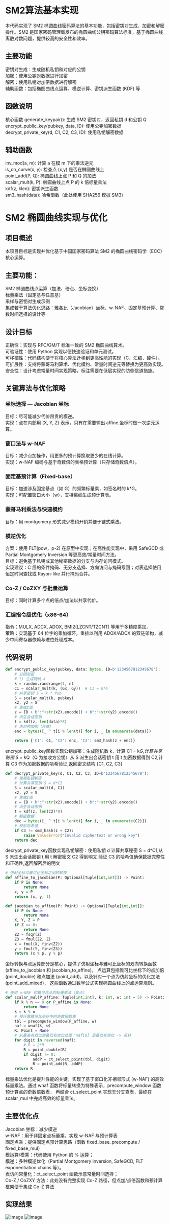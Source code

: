 # SM2算法基本实现
本代码实现了 SM2 椭圆曲线密码算法的基本功能，包括密钥对生成、加密和解密操作。SM2 是国家密码管理局发布的椭圆曲线公钥密码算法标准，基于椭圆曲线离散对数问题，提供较高的安全性和效率。

## 主要功能
密钥对生成：生成随机私钥和对应的公钥  
加密：使用公钥对数据进行加密  
解密：使用私钥对加密数据进行解密  
辅助函数：包括椭圆曲线点运算、模逆计算、密钥派生函数 (KDF) 等  
## 函数说明
核心函数
generate_keypair(): 生成 SM2 密钥对，返回私钥 d 和公钥 Q  
encrypt_public_key(pubkey, data, ID): 使用公钥加密数据  
decrypt_private_key(d, C1, C2, C3, ID): 使用私钥解密数据  
## 辅助函数
inv_mod(a, m): 计算 a 在模 m 下的乘法逆元  
is_on_curve(x, y): 检查点 (x,y) 是否在椭圆曲线上  
point_add(P, Q): 椭圆曲线上点 P 和 Q 的加法  
scalar_mult(k, P): 椭圆曲线上点 P 的 k 倍标量乘法  
kdf(z, klen): 密钥派生函数  
sm3_hash(data): 哈希函数（此处使用 SHA256 模拟 SM3）  

# SM2 椭圆曲线实现与优化 
## 项目概述
本项目目标是实现并优化基于中国国家密码算法 SM2 的椭圆曲线密码学（ECC）核心运算。
## 主要功能：
SM2 椭圆曲线点运算（加法、倍点、坐标变换）  
标量乘法（固定基与任意基）  
采样与密钥对生成示例  
集成若干算法优化思路：雅各比（Jacobian）坐标、w-NAF、固定基预计算、常数时间选择的设计等  
## 设计目标
正确性：实现与 RFC/GM/T 标准一致的 SM2 椭圆曲线算术。  
可验证性：使用 Python 实现以便快速验证和单元测试。  
可移植性：代码结构便于将核心算法迁移到更高性能的实现（C、汇编、硬件）。  
可扩展性：支持将蒙哥马利算术、优化模约、常量时间逆元等替换为更高效实现。  
安全性：设计考虑常量时间实现策略，标注需要在低层实现的防侧信道措施。  

## 关键算法与优化策略

### 坐标选择 — Jacobian 坐标
目标：尽可能减少代价昂贵的模逆。  
实现：点在内部用 (X, Y, Z) 表示，只有在需要输出 affine 坐标时做一次逆元运算。  
### 窗口法与 w-NAF
目标：减少点加操作，用更多的预计算换取更少的在线计算。  
实现：w-NAF 编码与基于奇数倍的表格预计算（只存储奇数倍点）。  
### 固定基预计算（Fixed-base）
目标：加速涉及固定基点（如 G）的频繁标量乘，如签名时的 k*G。  
实现：可配置窗口大小（w），支持离线生成预计算表。  
### 蒙哥马利乘法与快速模约
目标：用 montgomery 形式减少模约开销并便于链式乘法。  
### 模逆优化
方案：使用 FLT(pow，p-2) 在原型中实现；在高性能实现中，采用 SafeGCD 或 Partial Montgomery Inversion 等更高效/常量时间方法。  
目标：避免基于私钥或其他秘密数据的分支与内存访问模式。  
实现建议：C 层的条件掩码、无分支选择、方向访问与掩码写回；对表选择使用恒定时间查找或 Rayon-like 并行掩码合并。  
### Co-Z / CoZXY 与批量运算
目标：同时计算多个点的倍点/加法以共享代价。  
### 汇编指令级优化（x86-64）
指令：MULX, ADCX, ADOX, BMI2(LZCNT/TZCNT) 等用于多精度乘加。  
策略：实现基于 64 位字的乘加循环，重排以利用 ADOX/ADCX 的双链架构，减少中间寄存器依赖与进位处理成本。  

## 代码说明
```python
def encrypt_public_key(pubkey, data: bytes, ID=b'1234567812345678'):
    # 公钥加密
    # 1) 生成随机 k
    k = random.randrange(1, n)
    C1 = scalar_mult(k, (Gx, Gy))  # C1 = k*G
    # 共享密钥 S = k * Pub
    S = scalar_mult(k, pubkey)
    x2, y2 = S
    # 生成z值
    z = ID + b":"+str(x2).encode() + b":"+str(y2).encode()
    # 派生会话密钥
    t = kdf(z, len(data)*8)
    # 伪对称加密（异或）
    enc = bytes([_ ^ t[i % len(t)] for i, _ in enumerate(data)])
    
    return {'C1': C1, 'C2': enc, 'C3': sm3_hash(z + enc)}
```
encrypt_public_key函数实现公钥加密：生成随机数 k，计算 C1 = k*G,计算共享秘密 S = k*Q（Q 为接收方公钥）从 S 派生出会话密钥 t
用 t 加密数据得到 C2,计算 C3 作为加密数据的哈希验证,返回密文结构 {C1, C2, C3}
```python
def decrypt_private_key(d, C1, C2, C3, ID=b'1234567812345678'):
    # 使用私钥解密
    # 计算共享密钥 S = d*C1
    S = scalar_mult(d, C1)
    x2, y2 = S
    # 生成z值
    z = ID + b":"+str(x2).encode() + b":"+str(y2).encode()
    # 派生会话密钥
    t = kdf(z, len(C2)*8)
    # 解密数据
    dec = bytes([_ ^ t[i % len(t)] for i, _ in enumerate(C2)])
    # 校验哈希值
    if C3 != sm3_hash(z + C2):
        raise ValueError("Invalid ciphertext or wrong key")
    return dec
```
decrypt_private_key函数实现私钥解密：使用私钥 d 计算共享秘密 S = d*C1,从 S 派生出会话密钥 t,用 t 解密密文 C2 得到明文
验证 C3 的哈希值确保数据完整性和正确性,返回解密后的明文
```python
# 仿射坐标与雅可比坐标之间的转换
def affine_to_jacobian(P: Optional[Tuple[int,int]]) -> Point:
    if P is None:
        return None
    x, y = P
    return (x, y, 1)

def jacobian_to_affine(P: Point) -> Optional[Tuple[int,int]]:
    if P is None:
        return None
    X, Y, Z = P
    if Z == 0:
        return None
    Z2 = fsqr(Z)
    Z3 = fmul(Z2, Z)
    x = fmul(X, finv(Z2))
    y = fmul(Y, finv(Z3))
    return (x % p, y % p)
```
坐标转换与点运算部分是核心，提供了仿射坐标与雅可比坐标的双向转换函数 (affine_to_jacobian 和 jacobian_to_affine)。
点运算包括雅可比坐标下的点加倍 (point_double) 和点加法 (point_add)，以及针对一个点为仿射坐标的优化加法 (point_add_mixed)，
这些函数通过数学公式实现椭圆曲线上的点运算规则。
```python
# 使用 w-NAF 和雅可比点的标量乘法（变点）
def scalar_mul(P_affine: Tuple[int,int], k: int, w: int = 5) -> Point:
    if k % n == 0 or P_affine is None:
        return None
    k = k % n
    # 预计算雅可比坐标中的奇数倍数表
    tbl = precompute_window(P_affine, w)
    naf = wnaf(k, w)
    R: Point = None
    # 从最高有效位到最低有效位处理：naf[0] 是最低有效位 -> 反转
    for digit in reversed(naf):
        # R = 2*R
        R = point_double(R)
        if digit != 0:
            addP = ct_select_point(tbl, digit)
            R = point_add(R, addP)
    return R
```
标量乘法优化是提升性能的关键，实现了基于窗口化非相邻形式 (w-NAF) 的高效标量乘法。通过 wnaf 函数将标量转换为特殊表示，precompute_window 函数预计算点的奇数倍数表，
再结合 ct_select_point 实现无分支查表，最终在 scalar_mul 中完成高效的标量乘法。
## 主要优化点
Jacobian 坐标：减少模逆  
w-NAF：用于非固定点标量乘，实现 w-NAF 与预计算表  
固定点乘：提供固定点预计算思路（函数 fixed_base_precompute / fixed_base_mul）  
模运算/模乘：代码使用 Python 的 % 运算；  
模逆：多种模逆优化（Partial Montgomery inversion, SafeGCD, FLT exponentiation chains 等）。  
表访问常量化：ct_select_point 函数示意常量时间选择；  
Co-Z / CoZXY 方法：此处没有完整实现 Co-Z 路径，但点加/点倍函数和预计算框架便于集成 Co-Z 算法  
## 实现结果
![image](/project5/sm2.png)
![image](/project5/优化.png)
